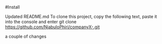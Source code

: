#Install

Updated README.md
To clone this project, copy the following text, paste it into the console and enter
git clone https://github.com/NjabuloPhiri/companyX-.git

a couple of changes
